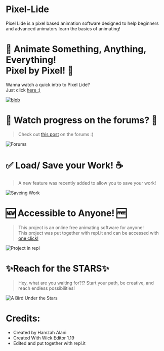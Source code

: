 # Pixel-Lide

<p> Pixel Lide is a pixel based animation software designed to help beginners and advanced animators learn the basics of animating! </p>

# 💫 Animate Something, Anything, Everything! <br>Pixel by Pixel! 💫

<p>Wanna watch a quick intro to Pixel Lide?<br>Just click <a href="http://pixel.lide.repl.co/mp4.mp4">here :)</a></p>

<a href="http://pixel.lide.repl.co/"><img src="http://pixel.lide.repl.co/blob.png" alt="blob"></a>

# 🔭 Watch progress on the forums? 💬
<blockquote>
  Check out <a href="https://forum.wickeditor.com/t/pixel-lide-pixel-art-animations/6072?u=hamzah_al_ani">this post</a> on the forums :)
</blockquote>
<img src="http://pixel.lide.repl.co/img3.png" alt="Forums"> 

# ✅ Load/ Save your Work! ☕
<blockquote>
  A new feature was recently added to allow you to save your work!
</blockquote>
<img src="http://pixel.lide.repl.co/img1.png" alt="Saveing Work"> 

# 🆕 Accessible to Anyone! 🆓
<blockquote>
  This project is an online free animating software for anyone!<br>This project was put together with repl.it and can be accessed with <a href= "http://pixel.lide.repl.co/">one click! </a>
</blockquote>
<img src="http://pixel.lide.repl.co/img4.png" alt="Project in repl"> 

# ✨Reach for the STARS✨
<blockquote>
  Hey, what are you waiting for?!? Start your path, be creative, and reach endless possibilities! 
</blockquote>
<img src="https://forum.wickeditor.com/uploads/default/original/2X/f/f1208b702ad663c58768ac424fd0555da31ccb3b.png" alt="A Bird Under the Stars">

# Credits:
- Created by Hamzah Alani 
- Created With Wick Editor 1.19 
- Edited and put together with repl.it 
